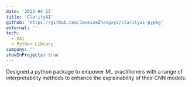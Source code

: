 ```yaml
---
date: '2023-04-15'
title: 'ClarityAI'
github: 'https://github.com/JasmineZhangxyz/clarityai-pypkg'
external: ''
tech:
  - XAI
  - Python Library
company: ''
showInProjects: true
---
```


Designed a python package to empower ML practitioners with a range of interpretability methods to enhance the explainability of their CNN models.
